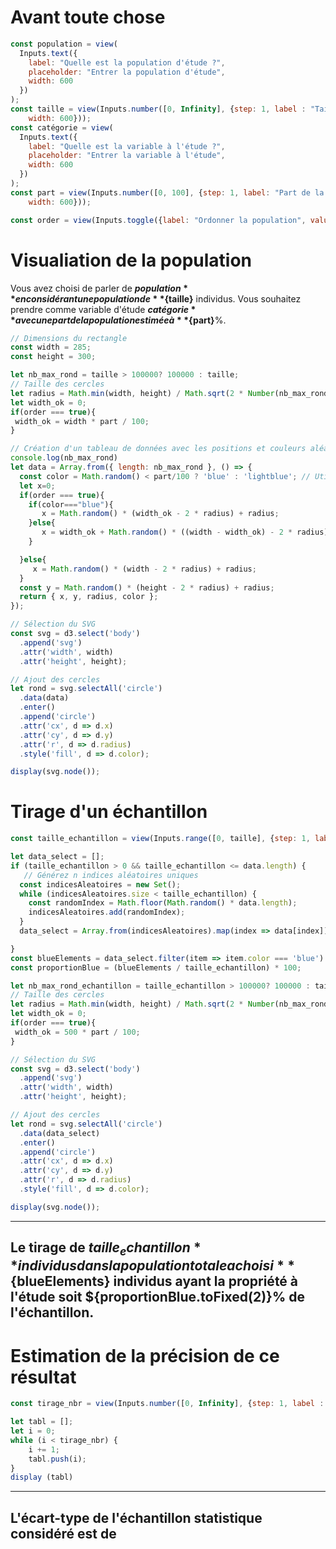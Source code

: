 # Avant toute chose

<div class="grid grid-cols-1">
  <div class="card">

```js
const population = view(
  Inputs.text({
    label: "Quelle est la population d'étude ?",
    placeholder: "Entrer la population d'étude",
    width: 600
  })
);
const taille = view(Inputs.number([0, Infinity], {step: 1, label : "Taille de la population", placeholder: "400000",
    width: 600}));
const catégorie = view(
  Inputs.text({
    label: "Quelle est la variable à l'étude ?",
    placeholder: "Entrer la variable à l'étude",
    width: 600
  })
);
const part = view(Inputs.number([0, 100], {step: 1, label: "Part de la population ayant cette caractéristique en %", placeholder: "12",
    width: 600}));

const order = view(Inputs.toggle({label: "Ordonner la population", value: false}));
```
  </div>
</div>

<div class="grid grid-cols-2">
  <div class="card">

# Visualiation de la population

Vous avez choisi de parler de **${population}** en considérant une population de **${taille}** individus. Vous souhaitez prendre comme variable d'étude **${catégorie}** avec une part de la population estimée à **${part}**%.   

```js
// Dimensions du rectangle
const width = 285;
const height = 300;

let nb_max_rond = taille > 100000? 100000 : taille;
// Taille des cercles
let radius = Math.min(width, height) / Math.sqrt(2 * Number(nb_max_rond));
let width_ok = 0;
if(order === true){
 width_ok = width * part / 100;
}

// Création d'un tableau de données avec les positions et couleurs aléatoires
console.log(nb_max_rond)
let data = Array.from({ length: nb_max_rond }, () => {
  const color = Math.random() < part/100 ? 'blue' : 'lightblue'; // Utilisation de 'blue' pour n% et 'lightblue' pour les autres
  let x=0;
  if(order === true){
    if(color==="blue"){
       x = Math.random() * (width_ok - 2 * radius) + radius;
    }else{
       x = width_ok + Math.random() * ((width - width_ok) - 2 * radius) + radius;
    }

  }else{
     x = Math.random() * (width - 2 * radius) + radius;
  }
  const y = Math.random() * (height - 2 * radius) + radius;
  return { x, y, radius, color };
});

// Sélection du SVG
const svg = d3.select('body')
  .append('svg')
  .attr('width', width)
  .attr('height', height);

// Ajout des cercles
let rond = svg.selectAll('circle')
  .data(data)
  .enter()
  .append('circle')
  .attr('cx', d => d.x)
  .attr('cy', d => d.y)
  .attr('r', d => d.radius)  
  .style('fill', d => d.color);

display(svg.node());

```
  </div>
<div class="card">
    
# Tirage d'un échantillon

```js
const taille_echantillon = view(Inputs.range([0, taille], {step: 1, label: "Taille de l'échantillon", placeholder: "0"}));
```

```js
let data_select = [];
if (taille_echantillon > 0 && taille_echantillon <= data.length) {
   // Générez n indices aléatoires uniques
  const indicesAleatoires = new Set();
  while (indicesAleatoires.size < taille_echantillon) {
    const randomIndex = Math.floor(Math.random() * data.length);
    indicesAleatoires.add(randomIndex);
  }
  data_select = Array.from(indicesAleatoires).map(index => data[index]);

}
const blueElements = data_select.filter(item => item.color === 'blue').length;
const proportionBlue = (blueElements / taille_echantillon) * 100;
```

```js
let nb_max_rond_echantillon = taille_echantillon > 100000? 100000 : taille_echantillon;
// Taille des cercles
let radius = Math.min(width, height) / Math.sqrt(2 * Number(nb_max_rond));
let width_ok = 0;
if(order === true){
 width_ok = 500 * part / 100;
}
```

```js
// Sélection du SVG
const svg = d3.select('body')
  .append('svg')
  .attr('width', width)
  .attr('height', height);

// Ajout des cercles
let rond = svg.selectAll('circle')
  .data(data_select)
  .enter()
  .append('circle')
  .attr('cx', d => d.x)
  .attr('cy', d => d.y)
  .attr('r', d => d.radius)  
  .style('fill', d => d.color);

display(svg.node());
```

----
Le tirage de **${taille_echantillon}** individus dans la population totale a choisi **${blueElements}** individus ayant la propriété à l'étude soit **${proportionBlue.toFixed(2)}**% de l'échantillon.
---

  </div>
</dv>

<div class="grid grid-cols-1">
  <div class="card">

# Estimation de la précision de ce résultat

```js
const tirage_nbr = view(Inputs.number([0, Infinity], {step: 1, label : "Nombre de tirage", placeholder: "400000",width: 600}));
```

```js
let tabl = [];
let i = 0;
while (i < tirage_nbr) {
    i += 1;
    tabl.push(i);
}
display (tabl)
```

---
L'écart-type de l'échantillon statistique considéré est de 
---

  </div>
</div>
